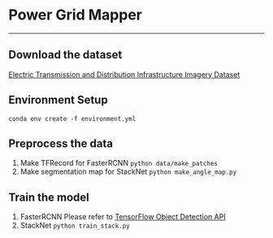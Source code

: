 # Power Grid Mapper

---
## Download the dataset
[Electric Transmission and Distribution Infrastructure Imagery Dataset](https://figshare.com/articles/dataset/Electric_Transmission_and_Distribution_Infrastructure_Imagery_Dataset/6931088)

## Environment Setup
`conda env create -f environment.yml`

## Preprocess the data
1. Make TFRecord for FasterRCNN
`python data/make_patches`
2. Make segmentation map for StackNet
`python make_angle_map.py`
   
## Train the model
1. FasterRCNN
Please refer to [TensorFlow Object Detection API](https://github.com/tensorflow/models/tree/master/research/object_detection)
2. StackNet
`python train_stack.py`
